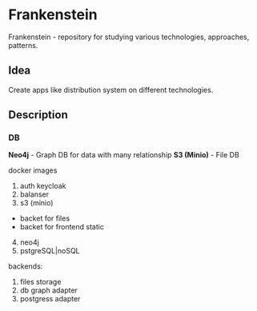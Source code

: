 # Frankenstein

Frankenstein - repository for studying various technologies, approaches, patterns.

## Idea

Create apps like distribution system on different technologies.

## Description

### DB

**Neo4j** - Graph DB for data with many relationship
**S3 (Minio)** - File DB

docker images

1. auth keycloak
2. balanser
3. s3 (minio)

- backet for files
- backet for frontend static

4. neo4j
5. pstgreSQL|noSQL

backends:

1. files storage
2. db graph adapter
3. postgress adapter
